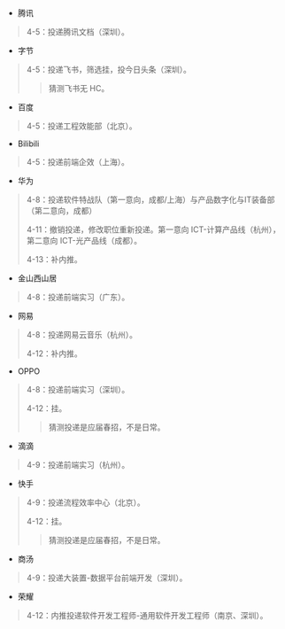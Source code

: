 + 腾讯

> 4-5：投递腾讯文档（深圳）。

+ 字节

> 4-5：投递飞书，筛选挂，投今日头条（深圳）。
>
> > 猜测飞书无 HC。

+ 百度

> 4-5：投递工程效能部（北京）。

+ Bilibili

> 4-5：投递前端企效（上海）。

+ 华为

> 4-8：投递软件特战队（第一意向，成都/上海）与产品数字化与IT装备部（第二意向，成都）
>
> 4-11：撤销投递，修改职位重新投递。第一意向 ICT-计算产品线（杭州），第二意向 ICT-光产品线（成都）。
>
> 4-13：补内推。

+ 金山西山居

> 4-8：投递前端实习（广东）。

+ 网易

> 4-8：投递网易云音乐（杭州）。
>
> 4-12：补内推。

+ OPPO

> 4-8：投递前端实习（深圳）。
>
> 4-12：挂。
>
> > 猜测投递是应届春招，不是日常。

+ 滴滴

> 4-9：投递前端实习（杭州）。

+ 快手

> 4-9：投递流程效率中心（北京）。
>
> 4-12：挂。
>
> > 猜测投递是应届春招，不是日常。

+ 商汤

> 4-9：投递大装置-数据平台前端开发（深圳）。

+ 荣耀

> 4-12：内推投递软件开发工程师-通用软件开发工程师（南京、深圳）。